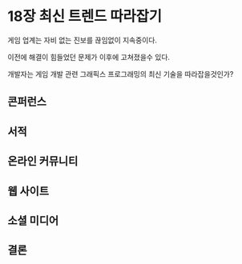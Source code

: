 # 18장 최신 트렌드 따라잡기

게임 업계는 자비 없는 진보를 끊임없이 지속중이다.

이전에 해결이 힘들었던 문제가 이후에 고쳐졌을수 있다.

개발자는 게임 개발 관련 그래픽스 프로그래밍의 최신 기술을 따라잡을것인가?



## 콘퍼런스

## 서적

## 온라인 커뮤니티

## 웹 사이트

## 소셜 미디어

## 결론

